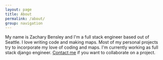 ```yaml
---
layout: page
title: About
permalink: /about/
group: navigation
---
```


My name is Zachary Bensley and I'm a full stack engineer based out of Seattle.
I love writing code and making maps. Most of my personal projects try to incorporate my love of coding and maps. I'm currently working as full stack django engineer. <a href="mailto:info@zacharilius.me">Contact me</a> if
you want to collaborate on a project.
